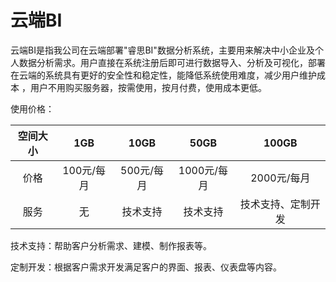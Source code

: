# 云端BI

云端BI是指我公司在云端部署"睿思BI"数据分析系统，主要用来解决中小企业及个人数据分析需求。用户直接在系统注册后即可进行数据导入、分析及可视化，部署在云端的系统具有更好的安全性和稳定性，能降低系统使用难度，减少用户维护成本 ，用户不用购买服务器，按需使用，按月付费，使用成本更低。

使用价格：

| 空间大小 | 1GB | 10GB | 50GB | 100GB |
| :---: | :---: | :---: | :---: | :---: |
| 价格 | 100元/每月 | 500元/每月 | 1000元/每月 | 2000元/每月 |
| 服务 | 无 | 技术支持 | 技术支持 | 技术支持、定制开发 |

技术支持：帮助客户分析需求、建模、制作报表等。

定制开发：根据客户需求开发满足客户的界面、报表、仪表盘等内容。

